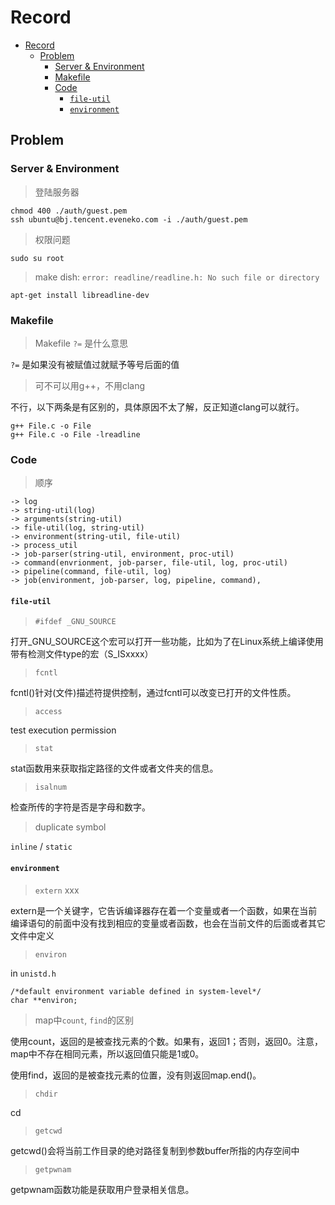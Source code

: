 # Record

<!-- TOC -->

- [Record](#record)
  - [Problem](#problem)
    - [Server & Environment](#server--environment)
    - [Makefile](#makefile)
    - [Code](#code)
      - [`file-util`](#file-util)
      - [`environment`](#environment)

<!-- /TOC -->

## Problem

### Server & Environment

> 登陆服务器

```
chmod 400 ./auth/guest.pem
ssh ubuntu@bj.tencent.eveneko.com -i ./auth/guest.pem
```

> 权限问题

```
sudo su root
```

> make dish: `error: readline/readline.h: No such file or directory`

```
apt-get install libreadline-dev
```

### Makefile

> Makefile `?=` 是什么意思

`?=` 是如果没有被赋值过就赋予等号后面的值

> 可不可以用g++，不用clang

不行，以下两条是有区别的，具体原因不太了解，反正知道clang可以就行。
```
g++ File.c -o File 
g++ File.c -o File -lreadline
```

### Code

> 顺序

```
-> log
-> string-util(log)
-> arguments(string-util)
-> file-util(log, string-util)
-> environment(string-util, file-util)
-> process_util
-> job-parser(string-util, environment, proc-util)
-> command(envrionment, job-parser, file-util, log, proc-util)
-> pipeline(command, file-util, log)
-> job(environment, job-parser, log, pipeline, command),
```

#### `file-util`

> `#ifdef _GNU_SOURCE`

打开_GNU_SOURCE这个宏可以打开一些功能，比如为了在Linux系统上编译使用带有检测文件type的宏（S_ISxxxx）

> `fcntl`

fcntl()针对(文件)描述符提供控制，通过fcntl可以改变已打开的文件性质。

> `access`

test execution permission

> `stat`

stat函数用来获取指定路径的文件或者文件夹的信息。

> `isalnum`

检查所传的字符是否是字母和数字。

> duplicate symbol

`inline` / `static`
 
#### `environment`

> `extern` xxx

extern是一个关键字，它告诉编译器存在着一个变量或者一个函数，如果在当前编译语句的前面中没有找到相应的变量或者函数，也会在当前文件的后面或者其它文件中定义

> `environ`

in `unistd.h`
```
/*default environment variable defined in system-level*/
char **environ;
```

> map中`count`, `find`的区别

使用count，返回的是被查找元素的个数。如果有，返回1；否则，返回0。注意，map中不存在相同元素，所以返回值只能是1或0。

使用find，返回的是被查找元素的位置，没有则返回map.end()。

> `chdir`

cd

> `getcwd`

getcwd()会将当前工作目录的绝对路径复制到参数buffer所指的内存空间中

> `getpwnam`

getpwnam函数功能是获取用户登录相关信息。

